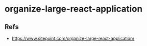 # organize-large-react-application

## Refs
- https://www.sitepoint.com/organize-large-react-application/


